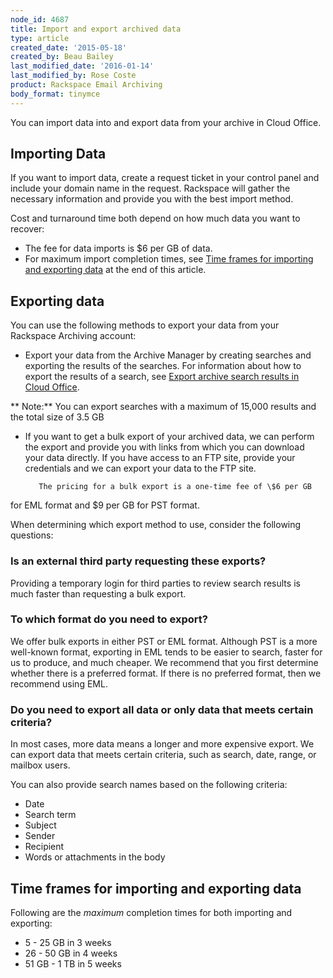 ```yaml
---
node_id: 4687
title: Import and export archived data
type: article
created_date: '2015-05-18'
created_by: Beau Bailey
last_modified_date: '2016-01-14'
last_modified_by: Rose Coste
product: Rackspace Email Archiving
body_format: tinymce
---
```


You can import data into and export data from your archive in Cloud
Office.

Importing Data
--------------

If you want to import data, create a request ticket in your control
panel and include your domain name in the request. Rackspace will gather
the necessary information and provide you with the best import method.

Cost and turnaround time both depend on how much data you want to
recover:

-   The fee for data imports is \$6 per GB of data.
-   For maximum import completion times, see [Time frames for importing
    and exporting data](#maxtime) at the end of this article.

Exporting data
--------------

You can use the following methods to export your data from your
Rackspace Archiving account:

-   Export your data from the Archive Manager by creating searches and
    exporting the results of the searches. For information about how to
    export the results of a search, see [Export archive search results
    in Cloud
    Office](/how-to/export-archive-search-results-in-cloud-office).

**           Note:** You can export searches with a maximum of 15,000
results and the total size of 3.5 GB

-   If you want to get a bulk export of your archived data, we can
    perform the export and provide you with links from which you can
    download your data directly. If you have access to an FTP site,
    provide your credentials and we can export your data to the
    FTP site.

           The pricing for a bulk export is a one-time fee of \$6 per GB
for EML format and \$9 per GB for PST format.

When determining which export method to use, consider the following
questions:

### **Is an external third party requesting these exports?**

Providing a temporary login for third parties to review search results
is much faster than requesting a bulk export.

### **To which format do you need to export?**

We offer bulk exports in either PST or EML format. Although PST is a
more well-known format, exporting in EML tends to be easier to search,
faster for us to produce, and much cheaper. We recommend that you first
determine whether there is a preferred format. If there is no preferred
format, then we recommend using EML.

### **Do you need to export all data or only data that meets certain criteria?**

In most cases, more data means a longer and more expensive export. We
can export data that meets certain criteria, such as search, date,
range, or mailbox users.

You can also provide search names based on the following criteria:

-   Date
-   Search term
-   Subject
-   Sender
-   Recipient
-   Words or attachments in the body

Time frames for importing and exporting data
------------------------------------------------

Following are the *maximum* completion times for both importing and
exporting:

-   5 - 25 GB in 3 weeks
-   26 - 50 GB in 4 weeks
-   51 GB - 1 TB in 5 weeks


